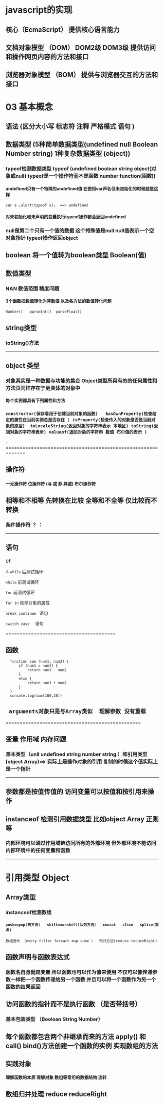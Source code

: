 # javascript的实现
 ## 核心（EcmaScript） 提供核心语言能力
 ## 文档对象模型 （DOM） DOM2级  DOM3级  提供访问和操作网页内容的方法和接口
 ## 浏览器对象模型 （BOM） 提供与浏览器交互的方法和接口

 # 03 基本概念
  ## 语法 (区分大小写 标志符  注释 严格模式 语句 )
  ## 数据类型 (5种简单数据类型(undefined null Boolean   Number  string)   1种复杂数据类型 (object))
  ### typeof检测数据类型 typeof (undefined boolean string object(对象或null)  **typeof是一个操作符而不是函数**   number function(函数))

  #### undefined只有一个特殊的undefined值 在使用var声名但未初始化的时候就是这样 
  `var a ;alert(typeof a);  ==> undefined`

#### 对未初始化和未声明的变量执行typeof操作都会返回undefined

### null是第二个只有一个值的数据 这个特殊值是null null值表示一个空对象指针 typeof操作返回object

   ## boolean 将一个值转为boolean类型 Boolean(值) 

## 数值类型
 ### NAN  数值范围  精度问题 
 #### 3个函数把数值转化为非数值   以及各方法的数值转化问题 
 `Number()   parseInt()  parseFloat()`   

## string类型
 ### toString()方法 
 ------------
 ## object 类型
 ### 对象其实是一种数据与功能的集合  Object类型所具有的的任何属性和方法页同样存在于更具体的对象中
  #### 每个实例都具有下列属性和方法
   ###  ```constructor(保存着用于创建当前对象的函数)   hasOwnProperty(检查给定的属性在当前实例总是否存在 ) isProperty(检查传入的对象是否是当前对象的原型)  toLocaleString(返回对象的字符串表示 本地区) toString(返回对象的字符串表示) valueof(返回对象的字符串 数值 布尔值的表示 ) ```
   -=============================================================

   ## 操作符
   ### 
   **一元操作符 位操作符 (与 或 非 异或)   布尔操作符**
   ## **相等和不相等 先转换在比较   全等和不全等 仅比较而不转换**
   ### 条件操作符      ？ ：
   --------------------------
   ## 语句 
   ###  `if  `
   `d-while`   后测试循环

  ` while `  前测试循环

  ` for `  前测试循环

  `for in`  枚举对象的属性 

  `break continue ` 语句

  `switch case  ` 语句

  =======================================
  ## 函数   
  ```
    function sum (num1, num2) {
        if (num1 > num2) {
            return num1 - num2
        }
        else {
            return num1 + num2
        }
    }
    console.log(sum(100,28))
  ```

  ## ` arguments对象只是与Array类似  理解参数 没有重载`
  ================================================

  ## 变量 作用域 内存问题 
  ### 基本类型（unll undefined string number string ）和引用类型 (object Array)==> 实际上是操作对象的引用 复制的时候这个值实际上是一个指针
  -------
  ## 参数都是按值传值的 访问变量可以按值和按引用来操作 
  ## instanceof 检测引用数据类型 比如object Array  正则等
   ### 内部环境可以通过作用域链访问所有的外部环境 但外部环境不能访问内部环境中的任何变量和函数 

   -----
 # 引用类型 Object
 ## Array类型  
 ### instanceof检测数组  
 #### `push==pop(栈方法)   shift==unshift(队列方法)   concat   slice   splice(重点) `   
 ` 数组迭代 （every filter foreach map some ）  归并方法(reduce reduceRight) `

 ## 函数声明与函数表达式 
 ### 函数名自身就是变量 所以函数也可以作为值来使用 不仅可以像传递参数一样把一个函数传递给另一个函数 并且可以将一个函数作为另一个函数的结果返回 
 
 ## **访问函数的指针而不是执行函数 （是否带括号）**

 ### 基本包装类型 （Boolean String  Number）

 ## 每个函数都包含两个非继承而来的方法  apply() 和 call()  bind()方法创建一个函数的实例   实现数组的方法 

 ## 实践对象

 #### 理解函数的本质  理解对象 数组等常用的数据结构 流转

 ## 数组归并处理   reduce  reduceRight

